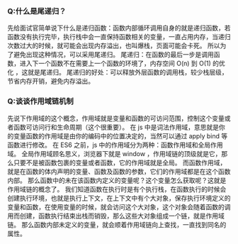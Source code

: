 ### Q:什么是尾递归？
先给面试官简单说下什么是递归函数：函数内部循环调用自身的就是递归函数，若函数没有执行完毕，执行栈中会一直保持函数相关的变量，一直占用内存，当递归次数过大的时候，就可能会出现内存溢出，也叫爆栈，页面可能会卡死。
所以为了避免出现这种情况，可以采用尾递归。
尾递归：在函数的最后一步是调用函数，进入下一个函数不在需要上一个函数的环境了，内存空间 O(n) 到 O(1) 的优化 ，这就是尾递归。
尾递归的好处：可以释放外层函数的调用栈，较少栈层级，节省内存开销，避免内存溢出。

### Q:谈谈作用域链机制
先说下作用域的这个概念，作用域就是变量和函数的可访问范围，控制这个变量或者函数可访问行和生命周期（这个很重要）。
在 js 中是词法作用域，意思就是你的变量函数的作用域是由你的编码中的位置决定的，当然可以通过 apply bind 等函数进行修改。
在 ES6 之前，js 中的作用域分为两种：函数作用域和全局作用域。
全局作用域顾名思义，浏览器下就是 window ，作用域链的顶级就是它，那么只要不是被函数包裹的变量或者函数，它的作用域就是全局。
而函数作用域，就是在函数的体内声明的变量、函数及函数的参数，它们的作用域都是在这个函数内部。
那么函数中的未在该函数内定义的变量呢？这个变量怎么获取呢？这就是作用域链的概念了。
我们知道函数在执行时是有个执行栈，在函数执行的时候会创建执行环境，也就是执行上下文，在上下文中有个大对象，保存执行环境定义的变量和函数，在使用变量的时候，就会访问这个大对象，这个对象会随着函数的调用而创建，函数执行结束出栈而销毁，那么这些大对象组成一个链，就是作用域链。
那么函数内部未定义的变量，就会顺着作用域链向上查找，一直找到同名的属性。

